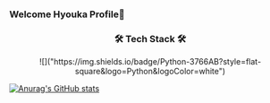 ### Welcome Hyouka Profile👋

<h3 align="center">🛠 Tech Stack 🛠</h3>

<p align="center">![]("https://img.shields.io/badge/Python-3766AB?style=flat-square&logo=Python&logoColor=white")</p>

[![Anurag's GitHub stats](https://github-readme-stats.vercel.app/api?username=hy0u4a&theme=tokyonight)](https://github.com/anuraghazra/github-readme-stats)
